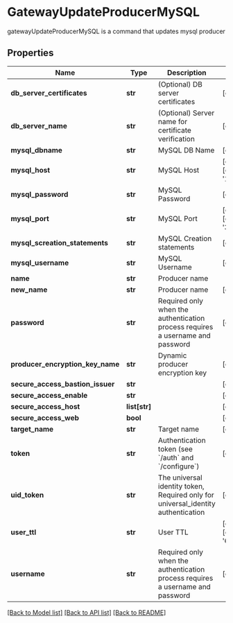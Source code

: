 # GatewayUpdateProducerMySQL

gatewayUpdateProducerMySQL is a command that updates mysql producer
## Properties
Name | Type | Description | Notes
------------ | ------------- | ------------- | -------------
**db_server_certificates** | **str** | (Optional) DB server certificates | [optional] 
**db_server_name** | **str** | (Optional) Server name for certificate verification | [optional] 
**mysql_dbname** | **str** | MySQL DB Name | [optional] 
**mysql_host** | **str** | MySQL Host | [optional] [default to '127.0.0.1']
**mysql_password** | **str** | MySQL Password | [optional] 
**mysql_port** | **str** | MySQL Port | [optional] [default to '3306']
**mysql_screation_statements** | **str** | MySQL Creation statements | [optional] 
**mysql_username** | **str** | MySQL Username | [optional] 
**name** | **str** | Producer name | 
**new_name** | **str** | Producer name | [optional] 
**password** | **str** | Required only when the authentication process requires a username and password | [optional] 
**producer_encryption_key_name** | **str** | Dynamic producer encryption key | [optional] 
**secure_access_bastion_issuer** | **str** |  | [optional] 
**secure_access_enable** | **str** |  | [optional] 
**secure_access_host** | **list[str]** |  | [optional] 
**secure_access_web** | **bool** |  | [optional] 
**target_name** | **str** | Target name | [optional] 
**token** | **str** | Authentication token (see &#x60;/auth&#x60; and &#x60;/configure&#x60;) | [optional] 
**uid_token** | **str** | The universal identity token, Required only for universal_identity authentication | [optional] 
**user_ttl** | **str** | User TTL | [optional] [default to '60m']
**username** | **str** | Required only when the authentication process requires a username and password | [optional] 

[[Back to Model list]](../README.md#documentation-for-models) [[Back to API list]](../README.md#documentation-for-api-endpoints) [[Back to README]](../README.md)


